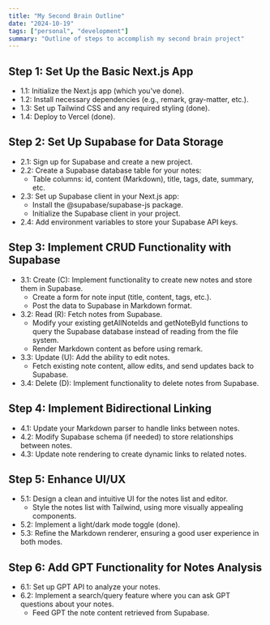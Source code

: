 ```yaml
---
title: "My Second Brain Outline"
date: "2024-10-19"
tags: ["personal", "development"]
summary: "Outline of steps to accomplish my second brain project"
---
```

## Step 1: Set Up the Basic Next.js App

- 1.1: Initialize the Next.js app (which you've done).
- 1.2: Install necessary dependencies (e.g., remark, gray-matter, etc.).
- 1.3: Set up Tailwind CSS and any required styling (done).
- 1.4: Deploy to Vercel (done).

## Step 2: Set Up Supabase for Data Storage

- 2.1: Sign up for Supabase and create a new project.
- 2.2: Create a Supabase database table for your notes:
  - Table columns: id, content (Markdown), title, tags, date, summary, etc.
- 2.3: Set up Supabase client in your Next.js app:
  - Install the @supabase/supabase-js package.
  - Initialize the Supabase client in your project.
- 2.4: Add environment variables to store your Supabase API keys.

## Step 3: Implement CRUD Functionality with Supabase

- 3.1: Create (C): Implement functionality to create new notes and store them
in Supabase.
  - Create a form for note input (title, content, tags, etc.).
  - Post the data to Supabase in Markdown format.
- 3.2: Read (R): Fetch notes from Supabase.
  - Modify your existing getAllNoteIds and getNoteById functions to query the
Supabase database instead of reading from the file system.
  - Render Markdown content as before using remark.
- 3.3: Update (U): Add the ability to edit notes.
  - Fetch existing note content, allow edits, and send updates back to Supabase.
- 3.4: Delete (D): Implement functionality to delete notes from Supabase.

## Step 4: Implement Bidirectional Linking

- 4.1: Update your Markdown parser to handle links between notes.
- 4.2: Modify Supabase schema (if needed) to store relationships between notes.
- 4.3: Update note rendering to create dynamic links to related notes.

## Step 5: Enhance UI/UX

- 5.1: Design a clean and intuitive UI for the notes list and editor.
  - Style the notes list with Tailwind, using more visually appealing components.
- 5.2: Implement a light/dark mode toggle (done).
- 5.3: Refine the Markdown renderer, ensuring a good user experience in both modes.

## Step 6: Add GPT Functionality for Notes Analysis

- 6.1: Set up GPT API to analyze your notes.
- 6.2: Implement a search/query feature where you can ask GPT questions about
your notes.
  - Feed GPT the note content retrieved from Supabase.
